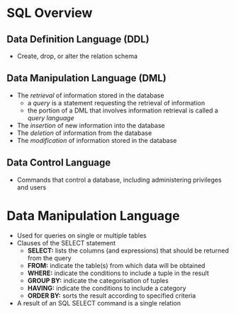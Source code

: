 # SQL Overview
## Data Definition Language (DDL)
- Create, drop, or alter the relation schema

## Data Manipulation Language (DML)
- The *retrieval* of information stored in the database
	- a *query* is a statement requesting the retrieval of information
	- the portion of a DML that involves information retrieval is called a *query language*
- The *insertion* of new information into the database
- The *deletion* of information from the database
- The *modification* of information stored in the database

## Data Control Language
- Commands that control a database, including administering privileges and users

# Data Manipulation Language
- Used for queries on single or multiple tables 
- Clauses of the SELECT statement
	- **SELECT:** lists the columns (and expressions) that should be returned from the query
	- **FROM:** indicate the table(s) from which data will be obtained
	- **WHERE:** indicate the conditions to include a tuple in the result
	- **GROUP BY:** indicate the categorisation of tuples
	- **HAVING:** indicate the conditions to include a category
	- **ORDER BY:** sorts the result according to specified criteria
- A result of an SQL SELECT command is a single relation


